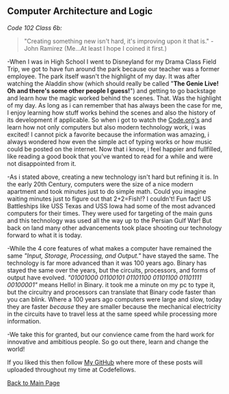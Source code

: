 ##  Computer Architecture and Logic

*Code 102 Class 6b:*

>"Creating something new isn't hard, it's improving upon it that is."
>-John Ramirez (Me...At least I hope I coined it first.)

-When I was in High School I went to Disneyland for my Drama Class Field Trip, we got to have fun around the park because our teacher was a former employee. The park itself wasn't the highlight of my day. It was after watching the Aladdin show (which should really be called "**The Genie Live! Oh and there's some other people I guess!**") and getting to go backstage and learn how the magic worked behind the scenes. That. Was the highlight of my day. As long as i can remember that has always been the case for me, I enjoy learning how stuff works behind the scenes and also the history of its development if applicable. So when i got to watch the [Code.org's](https://www.youtube.com/redirect?v=xnyFYiK2rSY&event=video_description&redir_token=Dy1s-Jo1VM5lEvMUBbcFxo1a46d8MTU5MzI1OTQ4OUAxNTkzMTczMDg5&q=http%3A%2F%2Fcode.org%2F) and learn how not only computers but also modern technology work, i was excited! I cannot pick a favorite because the information was amazing, i always wondered how even the simple act of typing works or how music could be posted on the internet. Now that i know, i feel happier and fullfilled, like reading a good book that you've wanted to read for a while and were not disappointed from it.

-As i stated above, creating a new technology isn't hard but refining it is. In the early 20th Century, computers were the size of a nice modern apartment and took minutes just to do simple math. Could you imagine waiting minutes just to figure out that 2+2=Fish!? I couldn't! Fun fact! US Battleships like USS Texas and USS Iowa had some of the most advanced computers for their times. They were used for targeting of the main guns and this technology was used all the way up to the Persian Gulf War! But back on land many other advancements took place shooting our technology forward to what it is today.

-While the 4 core features of what makes a computer have remained the same *"Input, Storage, Processing, and Output."* have stayed the same. The technology is far more advanced than it was 100 years ago. Binary has stayed the same over the years, but the circuits, processors, and forms of output have evolved. *"01001000 01100101 01101100 01101100 01101111 00100001"* means Hello! in Binary. it took me a minute on my pc to type it, but the circuitry and processors can translate that Binary code faster than you can blink. Where a 100 years ago computers were large and slow, today they are faster *because* they are smaller because the mechanical electricity in the circuits have to travel less at the same speed while processing more information.

-We take this for granted, but our convience came from the hard work for innovative and ambitious people. So go out there, learn and change the world!

If you liked this then follow [My GitHub](https://github.com/John-Ram) where more of these posts will uploaded throughout my time at Codefellows.

[Back to Main Page](https://john-ram.github.io/reading-notes.md/)